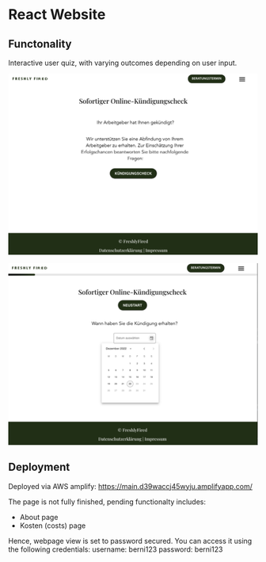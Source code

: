 # React Website

## Functonality

Interactive user quiz, with varying outcomes depending on user input. 

![Home View](/illustrations/start.png?raw=true "Home View")

![Quiz View](/illustrations/quiz.png?raw=true "User Quiz Progress View")

## Deployment
Deployed via AWS amplify: https://main.d39waccj45wyju.amplifyapp.com/

The page is not fully finished, pending functionalty includes: 
- About page
- Kosten (costs) page

Hence, webpage view is set to password secured. You can access it using the following credentials: 
username: berni123
password: berni123


